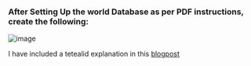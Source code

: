 
### After Setting Up the world Database as per PDF instructions, create the following:
![image](https://github.com/user-attachments/assets/963cd9c0-5461-4b5e-8491-b34b14919cc2)

I have included a tetealid explanation in this [blogpost](https://jondauti.wordpress.com/2021/01/28/mysql-update-trigger/)
